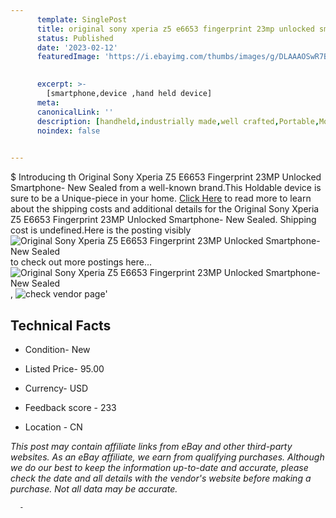 ```yaml
---
      template: SinglePost
      title: original sony xperia z5 e6653 fingerprint 23mp unlocked smartphone new sealed
      status: Published
      date: '2023-02-12'
      featuredImage: 'https://i.ebayimg.com/thumbs/images/g/DLAAAOSwR7Bh4WHN/s-l225.jpg'
       

      excerpt: >-
        [smartphone,device ,hand held device]
      meta:
      canonicalLink: ''
      description: [handheld,industrially made,well crafted,Portable,Mobile,Compact,Convenient,Lightweight,Maneuverable,Man-portable,Miniature,Carriable,Hand-held,Light,Holdable,Transportable,Mobile device,Pocket-sized,On-the-go,Wireless,Cordless,Compact size,Convenient size, smartphone,device ,hand held device]
      noindex: false
      

---
```

$
      Introducing th Original Sony Xperia Z5 E6653 Fingerprint 23MP Unlocked Smartphone- New Sealed from a well-known brand.This Holdable device  is sure to be a Unique-piece in your home. [Click Here](https://www.ebay.com/itm/403420878442?hash=item5dedc2166a%3Ag%3ADLAAAOSwR7Bh4WHN&mkevt=1&mkcid=1&mkrid=711-53200-19255-0&campid=%253CePNCampaignId%253E&customid=%253CreferenceId%253E&toolid=10049) to read more to learn about the shipping costs and additional details for the Original Sony Xperia Z5 E6653 Fingerprint 23MP Unlocked Smartphone- New Sealed. Shipping cost is undefined.Here is the posting visibly ![Original Sony Xperia Z5 E6653 Fingerprint 23MP Unlocked Smartphone- New Sealed](https://i.ebayimg.com/thumbs/images/g/DLAAAOSwR7Bh4WHN/s-l225.jpg) to check out more postings here... ![Original Sony Xperia Z5 E6653 Fingerprint 23MP Unlocked Smartphone- New Sealed](https://i.ebayimg.com/images/g/DLAAAOSwR7Bh4WHN/s-l1600.jpg), ![check vendor page](https://origin-galleryplus.ebayimg.com/ws/web/403420878442_2_0_1/225x225.jpg,https://origin-galleryplus.ebayimg.com/ws/web/403420878442_3_0_1/225x225.jpg,https://origin-galleryplus.ebayimg.com/ws/web/403420878442_4_0_1/225x225.jpg,https://origin-galleryplus.ebayimg.com/ws/web/403420878442_5_0_1/225x225.jpg,https://origin-galleryplus.ebayimg.com/ws/web/403420878442_6_0_1/225x225.jpg,https://origin-galleryplus.ebayimg.com/ws/web/403420878442_7_0_1/225x225.jpg,https://origin-galleryplus.ebayimg.com/ws/web/403420878442_8_0_1/225x225.jpg,https://origin-galleryplus.ebayimg.com/ws/web/403420878442_9_0_1/225x225.jpg,https://origin-galleryplus.ebayimg.com/ws/web/403420878442_10_0_1/225x225.jpg,https://origin-galleryplus.ebayimg.com/ws/web/403420878442_11_0_1/225x225.jpg)'

      

 ## Technical Facts 



     
      

 - Condition- New 


      

 - Listed Price- 95.00 


      

 - Currency- USD 


      

 - Feedback score - 233 


      

 - Location - CN 


      
      

 *_This post may contain affiliate links from eBay and other third-party websites. As an eBay affiliate, we earn from qualifying purchases. Although we do our best to keep the information up-to-date and accurate, please check the date and all details with the vendor's website before making a purchase. Not all data may be accurate._*




      -
